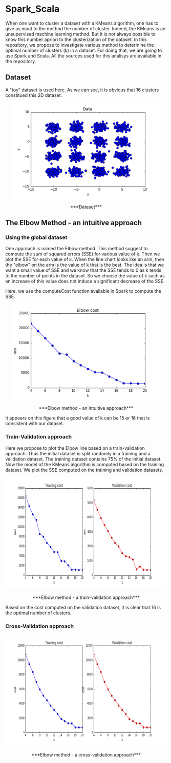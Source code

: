 # Spark_Scala

When one want to cluster a dataset with a KMeans algorithm, one has to give as input to the method the number of cluster. Indeed, the KMeans is an unsupervised machine learning method.
But it is not always possible to know this number apriori to the clusterization of the dataset.
In this repository, we propose to investigate various method to determine the optimal number of clusters (k) in a dataset.
For doing that, we are going to use Spark and Scala. All the sources used for this analisys are available in the repository.

## Dataset

A "toy" dataset is used here. As we can see, it is obvious that 16 clusters constitued this 2D dataset.

<p align="center">
  <img width="460" height="300" src="figure/clustering/dataset.png">
   <div class="caption" align="center">***Dataset***</div>
</p>

## The Elbow Method - an intuitive approach

### Using the global dataset

One approach is named the Elbow method. This method suggest to compute the sum of squared errors (SSE) for various value of k. Then we plot the SSE for each value of k.
When the line chart looks like an arm, then the "elbow" on the arm is the value of k that is the best.
The idea is that we want a small value of SSE and we know that the SSE tends to 0 as k tends to the number of points in the dataset. So we choose the value of k such as an increase of this value does not induce a significant decrease of the SSE.

Here, we use the computeCost function available in Spark to compute the SSE. 

<p align="center">
  <img width="460" height="300" src="figure/clustering/elbowIntuitive.png">
   <div class="caption"  align="center">***Elbow method - an intuitive approach***</div>
</p>

It appears on this figure that a good value of k can be 15 or 16 that is consistent with our dataset.

### Train-Validation approach
Here we propose to plot the Elbow line based on a train-validation approach.
Thus the initial dataset is split randomly in a training and a validation dataset. The training dataset contains 75% of the initial dataset. Now the model of the KMeans algorithm is computed based on the training dataset. We plot the SSE computed on the training and validation datasets.

<p align="center">
  <img width="600" height="350" src="figure/clustering/elbowTrainValidation.png">
   <div class="caption" align="center">***Elbow method - a train-validation approach***</div>
</p>

Based on the cost computed on the validation dataset, it is clear that 16 is the optimal number of clusters.

### Cross-Validation approach

<p align="center">
  <img width="600" height="350" src="figure/clustering/elbowCrossValidation.png">
   <div class="caption" align="center">***Elbow method - a cross-validation approach***</div>
</p>


